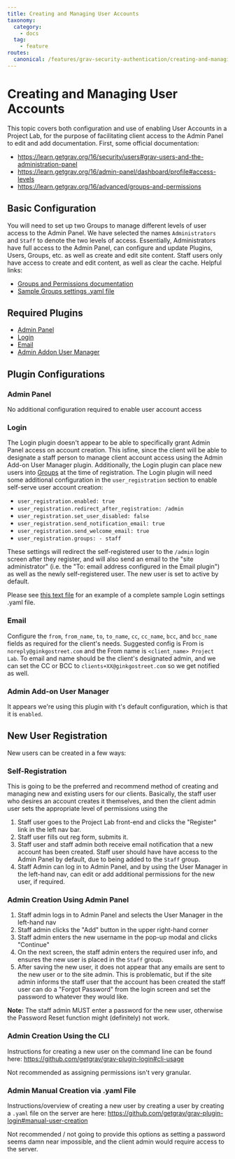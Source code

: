 ```yaml
---
title: Creating and Managing User Accounts
taxonomy:
  category: 
    - docs
  tag:
    - feature
routes:
  canonical: /features/grav-security-authentication/creating-and-managing-user-accounts
---
```

# Creating and Managing User Accounts

This topic covers both configuration and use of enabling User Accounts in a Project Lab, for the purpose of facilitating client access to the Admin Panel to edit and add documentation. First, some official documentation:

* https://learn.getgrav.org/16/security/users#grav-users-and-the-administration-panel
* https://learn.getgrav.org/16/admin-panel/dashboard/profile#access-levels
* https://learn.getgrav.org/16/advanced/groups-and-permissions

## Basic Configuration

You will need to set up two Groups to manage different levels of user access to the Admin Panel. We have selected the names `Administrators` and `Staff` to denote the two levels of access. Essentially, Administrators have full access to the Admin Panel, can configure and update Plugins, Users, Groups, etc. as well as create and edit site content. Staff users only have access to create and edit content, as well as clear the cache. Helpful links:

* [Groups and Permissions documentation](https://learn.getgrav.org/16/advanced/groups-and-permissions)
* [Sample Groups settings .yaml file](groups.txt)

## Required Plugins

* [Admin Panel](https://github.com/getgrav/grav-plugin-admin)
* [Login](https://github.com/getgrav/grav-plugin-login)
* [Email](https://github.com/getgrav/grav-plugin-email)
* [Admin Addon User Manager](https://github.com/david-szabo97/grav-plugin-admin-addon-user-manager)

## Plugin Configurations

### Admin Panel

No additional configuration required to enable user account access

### Login

The Login plugin doesn't appear to be able to specifically grant Admin Panel access on account creation. This isfine, since the client will be able to designate a staff person to manage client account access using the Admin Add-on User Manager plugin. Additionally, the Login plugin can place new users into [Groups](https://learn.getgrav.org/16/advanced/groups-and-permissions) at the time of registration. The Login plugin will need some additional configuration in the `user_registration` section to enable self-serve user account creation:

* `user_registration.enabled: true`
* `user_registration.redirect_after_registration: /admin`
* `user_registration.set_user_disabled: false`
* `user_registration.send_notification_email: true`
* `user_registration.send_welcome_email: true`
* `user_registration.groups: - staff`

These settings will redirect the self-registered user to the `/admin` login screen after they register, and will also send an email to the "site administrator" (i.e. the "To: email address configured in the Email plugin") as well as the newly self-registered user. The new user is set to active by default.

Please see [this text file](login.txt) for an example of a complete sample Login settings .yaml file.

### Email

Configure the `from`, `from_name`, `to`, `to_name`, `cc`, `cc_name`, `bcc`, and `bcc_name` fields as required for the client's needs. Suggested config is From is `noreply@ginkgostreet.com` and the From name is `<client_name> Project Lab`. To email and name should be the client's designated admin, and we can set the CC or BCC to `clients+XX@ginkgostreet.com` so we get notified as well.

### Admin Add-on User Manager

It appears we're using this plugin with t's default configuration, which is that it is `enabled`.

## New User Registration

New users can be created in a few ways:

### Self-Registration

This is going to be the preferred and recommend method of creating and managing new and existing users for our clients. Basically, the staff user who desires an account creates it themselves, and then the client admin user sets the appropriate level of permissions using the 

1. Staff user goes to the Project Lab front-end and clicks the "Register" link in the left nav bar.
2. Staff user fills out reg form, submits it.
3. Staff user and staff admin both receive email notification that a new account has been created. Staff user should have have access to the Admin Panel by default, due to being added to the `Staff` group.
4. Staff Admin can log in to Admin Panel, and by using the User Manager in the left-hand nav, can edit or add additional permissions for the new user, if required.

### Admin Creation Using Admin Panel

1. Staff admin logs in to Admin Panel and selects the User Manager in the left-hand nav
2. Staff admin clicks the "Add" button in the upper right-hand corner
3. Staff admin enters the new username in the pop-up modal and clicks "Continue"
4. On the next screen, the staff admin enters the required user info, and ensures the new user is placed in the `Staff` group.
5. After saving the new user, it does not appear that any emails are sent to the new user or to the site admin. This is problematic, but if the site admin informs the staff user that the account has been created the staff user can do a "Forgot Password" from the login screen and set the password to whatever they would like.

**Note:** The staff admin MUST enter a password for the new user, otherwise the Password Reset function might (definitely) not work.

### Admin Creation Using the CLI

Instructions for creating a new user on the command line can be found here: https://github.com/getgrav/grav-plugin-login#cli-usage

Not recommended as assigning permissions isn't very granular.

### Admin Manual Creation via .yaml File

Instructions/overview of creating a new user by creating a user by creating a `.yaml` file on the server are here: https://github.com/getgrav/grav-plugin-login#manual-user-creation

Not recommended / not going to provide this options as setting a password seems damn near impossible, and the client admin would require access to the server.

